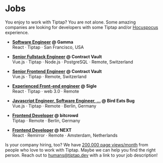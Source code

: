 # Jobs
You enjoy to work with Tiptap? You are not alone. Some amazing companies are looking for developers with some Tiptap and/or [Hocuspocus](https://hocuspocus.dev) experience.

- **[Software Engineer](https://gamma.app/docs/Software-Engineer-6s0e0grm9zk9w5s) @ Gamma**<br>
React · Tiptap · San Francisco, USA

- **[Senior Fullstack Engineer](https://dociq.notion.site/Senior-Fullstack-Engineer-e6336ba6e9864c89858c70eea81e5691) @ Contract Vault**<br>
Vue.js · Tiptap · Node.js · PostgreSQL · Remote, Switzerland

- **[Senior Frontend Engineer](https://dociq.notion.site/Senior-Frontend-Engineer-0926648fac544a6b870a0024f2861c12) @ Contract Vault**<br>
Vue.js · Tiptap · Remote, Switzerland

- **[Experienced Front-end engineer](https://outstanding-ulna-0e8.notion.site/Sigle-Experienced-Front-end-engineer-f8b1bab84afd4c89a2053c6685c317e0) @ Sigle**<br>
React · Tiptap · web 3.0 · Remote

- **[Javascript Engineer, Software Engineer, …](https://birdeatsbug.recruitee.com/) @ Bird Eats Bug**<br>
Vue.js · Tiptap · Remote · Berlin, Germany

- **[Frontend Developer](https://bitcrowd.net/jobs) @ bitcrowd**<br>
Tiptap · Remote · Berlin, Germany

- **[Frontend Developer](https://nextapphq.notion.site/nextapphq/Frontend-Developer-Prosemirror-244ccf55ca7248489aaea052be32cd36) @ NEXT**<br>
React · Remirror · Remote · Amsterdam, Netherlands

Is your company hiring, too? We have [200,000 page views/month](https://plausible.io/tiptap.dev?period=30d) from people who love to work with Tiptap. Maybe we can help you find the right person. Reach out to [humans@tiptap.dev](mailto:humans@tiptap.dev) with a link to your job description!
